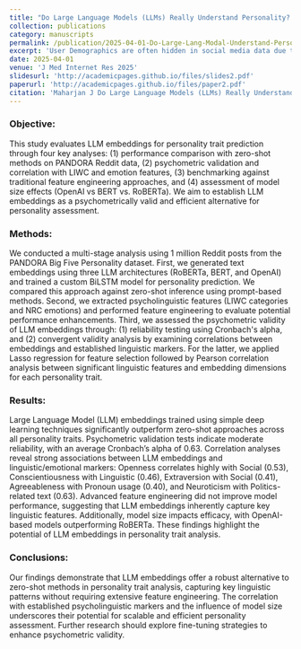 ```yaml
---
title: "Do Large Language Models (LLMs) Really Understand Personality? A Test of Embeddings vs. Zero-Shot (Preprint)"
collection: publications
category: manuscripts
permalink: /publication/2025-04-01-Do-Large-Lang-Modal-Understand-Personality
excerpt: 'User Demographics are often hidden in social media data due to privacy concerns. However, demographic information on Substance Use can provide valuable insights, allowing Public Health policymakers to focus on specific cohorts and develop efficient prevention strategies, especially during global crises like COVID-19.'
date: 2025-04-01
venue: 'J Med Internet Res 2025'
slidesurl: 'http://academicpages.github.io/files/slides2.pdf'
paperurl: 'http://academicpages.github.io/files/paper2.pdf'
citation: 'Maharjan J Do Large Language Models (LLMs) Really Understand Personality? A Test of Embeddings vs. Zero-Shot JMIR Preprints. 01/04/2025:75347'
---
```


### Objective:

This study evaluates LLM embeddings for personality trait prediction through four key analyses: (1) performance comparison with zero-shot methods on PANDORA Reddit data, (2) psychometric validation and correlation with LIWC and emotion features, (3) benchmarking against traditional feature engineering approaches, and (4) assessment of model size effects (OpenAI vs BERT vs. RoBERTa). We aim to establish LLM embeddings as a psychometrically valid and efficient alternative for personality assessment.

### Methods:

We conducted a multi-stage analysis using 1 million Reddit posts from the PANDORA Big Five Personality dataset. First, we generated text embeddings using three LLM architectures (RoBERTa, BERT, and OpenAI) and trained a custom BiLSTM model for personality prediction. We compared this approach against zero-shot inference using prompt-based methods. Second, we extracted psycholinguistic features (LIWC categories and NRC emotions) and performed feature engineering to evaluate potential performance enhancements. Third, we assessed the psychometric validity of LLM embeddings through: (1) reliability testing using Cronbach's alpha, and (2) convergent validity analysis by examining correlations between embeddings and established linguistic markers. For the latter, we applied Lasso regression for feature selection followed by Pearson correlation analysis between significant linguistic features and embedding dimensions for each personality trait.

### Results:

Large Language Model (LLM) embeddings trained using simple deep learning techniques significantly outperform zero-shot approaches across all personality traits. Psychometric validation tests indicate moderate reliability, with an average Cronbach’s alpha of 0.63. Correlation analyses reveal strong associations between LLM embeddings and linguistic/emotional markers: Openness correlates highly with Social (0.53), Conscientiousness with Linguistic (0.46), Extraversion with Social (0.41), Agreeableness with Pronoun usage (0.40), and Neuroticism with Politics-related text (0.63). Advanced feature engineering did not improve model performance, suggesting that LLM embeddings inherently capture key linguistic features. Additionally, model size impacts efficacy, with OpenAI-based models outperforming RoBERTa. These findings highlight the potential of LLM embeddings in personality trait analysis.

### Conclusions:

Our findings demonstrate that LLM embeddings offer a robust alternative to zero-shot methods in personality trait analysis, capturing key linguistic patterns without requiring extensive feature engineering. The correlation with established psycholinguistic markers and the influence of model size underscores their potential for scalable and efficient personality assessment. Further research should explore fine-tuning strategies to enhance psychometric validity.